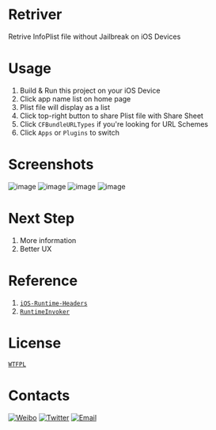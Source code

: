 # Retriver
Retrive InfoPlist file without Jailbreak on iOS Devices

# Usage
1. Build & Run this project on your iOS Device
2. Click app name list on home page
3. Plist file will display as a list
4. Click top-right button to share Plist file with Share Sheet
5. Click `CFBundleURLTypes` if you're looking for URL Schemes
6. Click `Apps` or `Plugins` to switch

# Screenshots
![image](https://github.com/cyanzhong/retriver/raw/master/Screenshots/1.jpg)
![image](https://github.com/cyanzhong/retriver/raw/master/Screenshots/2.jpg)
![image](https://github.com/cyanzhong/retriver/raw/master/Screenshots/3.jpg)
![image](https://github.com/cyanzhong/retriver/raw/master/Screenshots/4.jpg)

# Next Step
1. More information
2. Better UX

# Reference
1. [`iOS-Runtime-Headers`](https://github.com/nst/iOS-Runtime-Headers/)
2. [`RuntimeInvoker`](https://github.com/cyanzhong/RuntimeInvoker)

# License
[`WTFPL`](https://en.wikipedia.org/wiki/WTFPL)

# Contacts
[![Weibo](https://img.shields.io/badge/weibo-%20@StackOverflowError%20-red.svg)](http://weibo.com/0x00eeee/)
[![Twitter](https://img.shields.io/badge/twitter-@cyanapps-green.svg)](https://twitter.com/cyanapps)
[![Email](https://img.shields.io/badge/email-log.e@qq.com-blue.svg)](mailto:log.e@qq.com)
